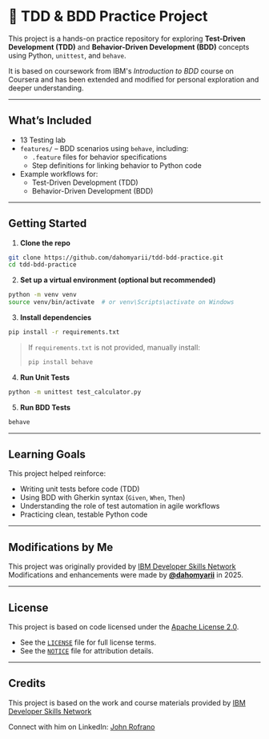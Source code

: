 # 🧪 TDD & BDD Practice Project

This project is a hands-on practice repository for exploring **Test-Driven Development (TDD)** and **Behavior-Driven Development (BDD)** concepts using Python, `unittest`, and `behave`.

It is based on coursework from IBM's *Introduction to BDD* course on Coursera and has been extended and modified for personal exploration and deeper understanding.

---

## What’s Included

- 13 Testing lab
- `features/` – BDD scenarios using `behave`, including:
  - `.feature` files for behavior specifications
  - Step definitions for linking behavior to Python code
- Example workflows for:
  - Test-Driven Development (TDD)
  - Behavior-Driven Development (BDD)

---

## Getting Started

1. **Clone the repo**

```bash
git clone https://github.com/dahomyarii/tdd-bdd-practice.git
cd tdd-bdd-practice
```

2. **Set up a virtual environment (optional but recommended)**

```bash
python -m venv venv
source venv/bin/activate  # or venv\Scripts\activate on Windows
```

3. **Install dependencies**

```bash
pip install -r requirements.txt
```

> If `requirements.txt` is not provided, manually install:
> ```bash
> pip install behave
> ```

4. **Run Unit Tests**

```bash
python -m unittest test_calculator.py
```

5. **Run BDD Tests**

```bash
behave
```

---

## Learning Goals

This project helped reinforce:

- Writing unit tests before code (TDD)
- Using BDD with Gherkin syntax (`Given`, `When`, `Then`)
- Understanding the role of test automation in agile workflows
- Practicing clean, testable Python code

---

## Modifications by Me

This project was originally provided by [IBM Developer Skills Network](https://github.com/ibm-developer-skills-network/duwjx-tdd_bdd_PracticeCode/)  
Modifications and enhancements were made by **[@dahomyarii](https://github.com/dahomyarii)** in 2025.

---


## License

This project is based on code licensed under the [Apache License 2.0](https://www.apache.org/licenses/LICENSE-2.0).

- See the [`LICENSE`](LICENSE) file for full license terms.
- See the [`NOTICE`](NOTICE) file for attribution details.

---

## Credits

This project is based on the work and course materials provided by
[IBM Developer Skills Network](https://github.com/ibm-developer-skills-network)

Connect with him on LinkedIn: [John Rofrano](https://www.linkedin.com/in/JohnRofrano/)
